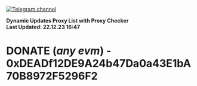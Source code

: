 [![Telegram channel](https://img.shields.io/endpoint?url=https://runkit.io/damiankrawczyk/telegram-badge/branches/master?url=https://t.me/n4z4v0d)](https://t.me/n4z4v0d) 

**Dynamic Updates Proxy List with Proxy Checker**  
**Last Updated: 22.12.23 16:47**

# DONATE (_any evm_) - 0xDEADf12DE9A24b47Da0a43E1bA70B8972F5296F2
